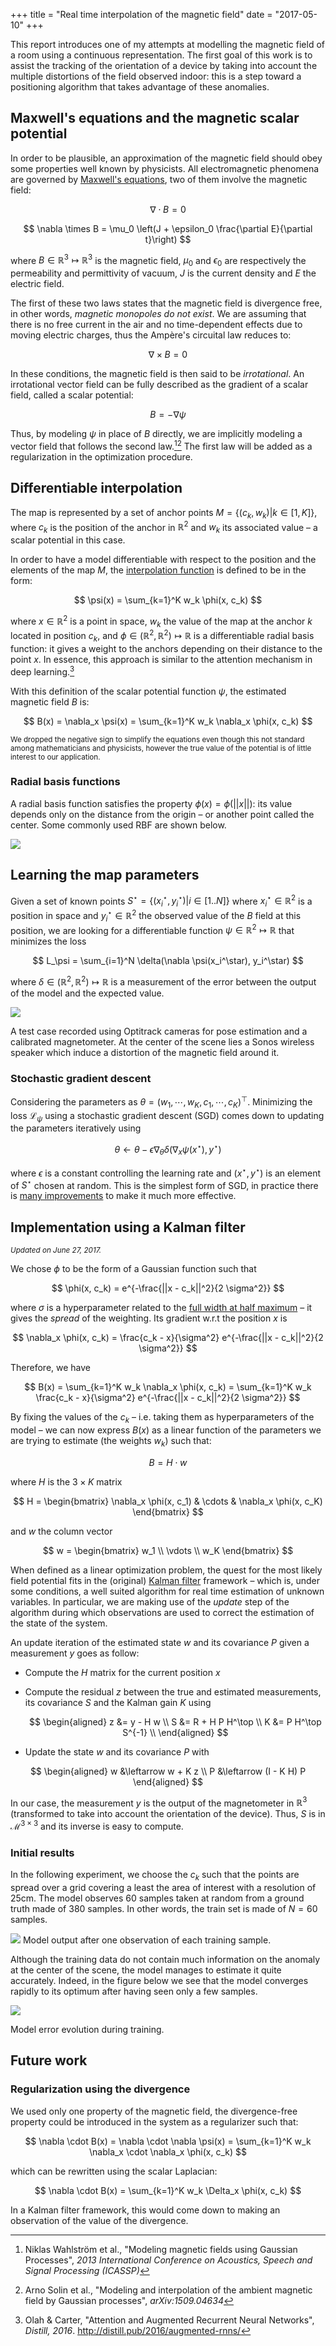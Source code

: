 +++
title = "Real time interpolation of the magnetic field"
date = "2017-05-10"
+++

This report introduces one of my attempts at modelling the magnetic field of a 
room using a continuous representation. The first goal of this work is to assist 
the tracking of the orientation of a device by taking into account the multiple 
distortions of the field observed indoor: this is a step toward a positioning 
algorithm that takes advantage of these anomalies.

## Maxwell's equations and the magnetic scalar potential

In order to be plausible, an approximation of the magnetic field should obey 
some properties well known by physicists. All electromagnetic phenomena are 
governed by [Maxwell's 
equations](https://en.wikipedia.org/wiki/Maxwell%27s_equations#Formulation_in_SI_units_convention), 
two of them involve the magnetic field:

$$
  \nabla \cdot B = 0
$$

$$
  \nabla \times B = \mu_0 \left(J + \epsilon_0 \frac{\partial E}{\partial t}\right)
$$

where $B \in \mathbb{R}^3 \mapsto \mathbb{R}^3$ is the magnetic field, $\mu_0$ 
and $\epsilon_0$ are respectively the permeability and permittivity of vacuum, 
$J$ is the current density and $E$ the electric field. 

The first of these two laws states that the magnetic field is divergence free, 
in other words, *magnetic monopoles do not exist*. We are assuming that there is 
no free current in the air and no time-dependent effects due to moving electric 
charges, thus the Ampère's circuital law reduces to:

$$
  \nabla \times B = 0
$$

In these conditions, the magnetic field is then said to be *irrotational*. An 
irrotational vector field can be fully described as the gradient of a scalar 
field, called a scalar potential:

$$
  B = - \nabla \psi
$$

Thus, by modeling $\psi$ in place of $B$ directly, we are implicitly modeling a 
vector field that follows the second law.[^wahlstrom][^solin] The first law will 
be added as a regularization in the optimization procedure.

[^wahlstrom]: Niklas Wahlström et al., "Modeling magnetic fields using Gaussian 
  Processes", *2013 International Conference on Acoustics, Speech and Signal 
  Processing (ICASSP)*

[^solin]: Arno Solin et al., "Modeling and interpolation of the ambient magnetic 
  field by Gaussian processes", *arXiv:1509.04634*

## Differentiable interpolation

The map is represented by a set of anchor points $M = \{(c_k, w_k) | k \in [1, 
K]\}$, where $c_k$ is the position of the anchor in $\mathbb{R}^2$ and $w_k$ its 
associated value – a scalar potential in this case.

In order to have a model differentiable with respect to the position and the 
elements of the map $M$, the [interpolation function](https://en.wikipedia.org/wiki/Multivariate_interpolation) 
is defined to be in the form:

$$
  \psi(x) = \sum_{k=1}^K w_k \phi(x, c_k)
$$

where $x \in \mathbb{R}^2$ is a point in space, $w_k$ the value of the map at 
the anchor $k$ located in position $c_k$, and $\phi \in (\mathbb{R}^2, 
\mathbb{R}^2) \mapsto \mathbb{R}$ is a differentiable radial basis function: it 
gives a weight to the anchors depending on their distance to the point $x$.  In 
essence, this approach is similar to the attention mechanism in deep 
learning.[^attention]

With this definition of the scalar potential function $\psi$, the estimated 
magnetic field $B$ is:

$$
  B(x) = \nabla_x \psi(x) = \sum_{k=1}^K w_k \nabla_x \phi(x, c_k)
$$

<span style="font-size: smaller">
We dropped the negative sign to simplify the equations even though this not 
standard among mathematicians and physicists, however the true value of the 
potential is of little interest to our application.
</span>

[^attention]: Olah & Carter, "Attention and Augmented Recurrent Neural 
  Networks", *Distill, 2016*. http://distill.pub/2016/augmented-rnns/

### Radial basis functions

A radial basis function satisfies the property $\phi(x) = \phi(||x||)$: its 
value depends only on the distance from the origin – or another point called the 
center. Some commonly used RBF are shown below.

<img src="rbf.svg" style="max-width: 350px"></img>

## Learning the map parameters

Given a set of known points $S^\star = \{ (x_i^\star, y_i^\star) | i \in [1..N] 
\}$ where $x_i^\star \in \mathbb{R}^2$ is a position in space and $y_i^\star \in 
\mathbb{R}^2$ the observed value of the $B$ field at this position, we are 
looking for a differentiable function $\psi \in \mathbb{R}^2 \mapsto \mathbb{R}$ 
that minimizes the loss

$$
  L_\psi = \sum_{i=1}^N \delta(\nabla \psi(x_i^\star), y_i^\star)
$$

where $\delta \in (\mathbb{R}^2, \mathbb{R}^2) \mapsto \mathbb{R}$ is a 
measurement of the error between the output of the model and the expected value.

<img src="magnetic-field-data.svg" style="max-width: 400px"></img>

A test case recorded using Optitrack cameras for pose estimation and a 
calibrated magnetometer.  At the center of the scene lies a Sonos wireless 
speaker which induce a distortion of the magnetic field around 
it.

### Stochastic gradient descent

Considering the parameters as $\theta = (w_1, \cdots, w_K, c_1, \cdots, 
c_K)^\top$. Minimizing the loss $\mathcal{L}_\psi$ using a stochastic gradient 
descent (SGD) comes down to updating the parameters iteratively using

$$
\theta \leftarrow \theta - \epsilon \nabla_\theta \delta(\nabla_x \psi(x^\star), 
y^\star)
$$

where $\epsilon$ is a constant controlling the learning rate and $(x^\star, 
y^\star)$ is an element of $S^\star$ chosen at random. This is the simplest form 
of SGD, in practice there is [many 
improvements](http://sebastianruder.com/optimizing-gradient-descent/) to make it 
much more effective.

## Implementation using a Kalman filter
<div style="font-size: smaller; font-style: italic">
Updated on June 27, 2017.
</div>

We chose $\phi$ to be the form of a Gaussian function such that

$$
  \phi(x, c_k) = e^{-\frac{||x - c_k||^2}{2 \sigma^2}}
$$

where $\sigma$ is a hyperparameter related to the [full width at half 
maximum](https://en.wikipedia.org/wiki/Full_width_at_half_maximum) – it gives 
the *spread* of the weighting. Its gradient w.r.t the position $x$ is

$$
  \nabla_x \phi(x, c_k) = \frac{c_k - x}{\sigma^2}
                          e^{-\frac{||x - c_k||^2}{2 \sigma^2}}
$$

Therefore, we have

$$
B(x) = \sum_{k=1}^K w_k \nabla_x \phi(x, c_k)
     = \sum_{k=1}^K w_k \frac{c_k - x}{\sigma^2} e^{-\frac{||x - c_k||^2}{2 \sigma^2}}
$$

By fixing the values of the $c_k$ – i.e. taking them as hyperparameters of the 
model – we can now express $B(x)$ as a linear function of the parameters we are 
trying to estimate (the weights $w_k$) such that:

$$
  B = H \cdot w
$$

where $H$ is the $3 \times K$ matrix

$$
H =
\begin{bmatrix}
  \nabla_x \phi(x, c_1) & \cdots & \nabla_x \phi(x, c_K)
\end{bmatrix}
$$

and $w$ the column vector

$$
w =
\begin{bmatrix}
  w_1 \\
  \vdots \\
  w_K
\end{bmatrix}
$$

When defined as a linear optimization problem, the quest for the most likely 
field potential fits in the (original) [Kalman 
filter](https://en.wikipedia.org/wiki/Kalman_filter) framework – which is, under 
some conditions, a well suited algorithm for real time estimation of unknown 
variables. In particular, we are making use of the *update* step of the 
algorithm during which observations are used to correct the estimation of the 
state of the system.

An update iteration of the estimated state $w$ and its covariance $P$ given a 
measurement $y$ goes as follow:


- Compute the $H$ matrix for the current position $x$
- Compute the residual $z$ between the true and estimated measurements, its 
   covariance $S$ and the Kalman gain $K$ using

  $$
  \begin{aligned}
  z &= y - H w \\
  S &= R + H P H^\top \\
  K &= P H^\top S^{-1} \\
  \end{aligned}
  $$

- Update the state $w$ and its covariance $P$ with

$$
\begin{aligned}
w &\leftarrow w + K z \\
P &\leftarrow (I - K H) P
\end{aligned}
$$

In our case, the measurement $y$ is the output of the magnetometer in 
$\mathbb{R}^3$ (transformed to take into account the orientation of the device). 
Thus, $S$ is in $\mathcal{M}^{3\times3}$ and its inverse is easy to compute.

### Initial results

In the following experiment, we choose the $c_k$ such that the points are spread 
over a grid covering a least the area of interest with a resolution of 25cm. The 
model observes 60 samples taken at random from a ground truth made of 380 
samples. In other words, the train set is made of $N = 60$ samples.

<img src="kalman-map-test-1.svg" style="max-width: 400px" id="kalman-map-test"></img>
Model output after one observation of each training 
sample.

<script type = "text/javascript">
  var images = [], x = 0;
  images[0] = "kalman-map-test-1.svg";
  images[1] = "kalman-map-test-2.svg";

  setInterval(function() {
    x = (x + 1) % images.length;
    document.getElementById("kalman-map-test").src = images[x];
  }, 2000);
</script>

Although the training data do not contain much information on the anomaly at the 
center of the scene, the model manages to estimate it quite accurately. Indeed, 
in the figure below we see that the model converges rapidly to its optimum after 
having seen only a few samples.

<img src="kalman-map-mse.svg" style="max-width: 400px" id="kalman-map-test"></img>

Model error evolution during 
training.

## Future work

### Regularization using the divergence

We used only one property of the magnetic field, the divergence-free property 
could be introduced in the system as a regularizer such that:

$$
\nabla \cdot B(x) = \nabla \cdot \nabla \psi(x)
= \sum_{k=1}^K w_k \nabla_x \cdot \nabla_x \phi(x, c_k)
$$

which can be rewritten using the scalar Laplacian:

$$
\nabla \cdot B(x) = \sum_{k=1}^K w_k \Delta_x \phi(x, c_k)
$$

In a Kalman filter framework, this would come down to making an observation of 
the value of the divergence.
